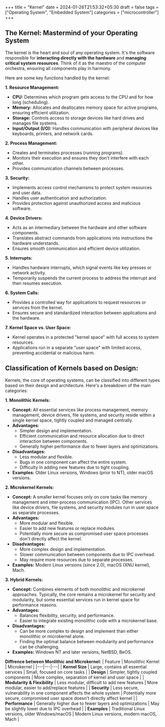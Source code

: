 +++
title = "Kernel"
date = 2024-01-26T21:53:32+05:30
draft = false
tags = ["Operating System", "Embedded System"]
categories = ["microcontroller"]
+++

## The Kernel: Mastermind of your Operating System

The kernel is the heart and soul of any operating system. It's the software responsible for **interacting directly with the hardware** and **managing critical system resources**. Think of it as the maestro of the computer orchestra, ensuring all components play in harmony.

Here are some key functions handled by the kernel:

**1. Resource Management:**

* **CPU:** Determines which program gets access to the CPU and for how long (scheduling).
* **Memory:** Allocates and deallocates memory space for active programs, ensuring efficient utilization.
* **Storage:** Controls access to storage devices like hard drives and manages file systems.
* **Input/Output (I/O):** Handles communication with peripheral devices like keyboards, printers, and network cards.

**2. Process Management:**

* Creates and terminates processes (running programs).
* Monitors their execution and ensures they don't interfere with each other.
* Provides communication channels between processes.

**3. Security:**

* Implements access control mechanisms to protect system resources and user data.
* Handles user authentication and authorization.
* Provides protection against unauthorized access and malicious software.

**4. Device Drivers:**

* Acts as an intermediary between the hardware and other software components.
* Translates abstract commands from applications into instructions the hardware understands.
* Ensures smooth communication and efficient device utilization.

**5. Interrupts:**

* Handles hardware interrupts, which signal events like key presses or network activity.
* Temporarily suspends the current process to address the interrupt and then resumes execution.

**6. System Calls:**

* Provides a controlled way for applications to request resources or services from the kernel.
* Ensures secure and standardized interaction between applications and the hardware.

**7. Kernel Space vs. User Space:**

* Kernel operates in a protected "kernel space" with full access to system resources.
* Applications run in a separate "user space" with limited access, preventing accidental or malicious harm.

## Classification of Kernels based on Design:

Kernels, the core of operating systems, can be classified into different types based on their design and architecture. Here's a breakdown of the main categories:

**1. Monolithic Kernels:**

- **Concept:** All essential services like process management, memory management, device drivers, file systems, and security reside within a single kernel space, tightly coupled and managed centrally.
- **Advantages:**
    - Simpler design and implementation.
    - Efficient communication and resource allocation due to direct interaction between components.
    - Generally higher performance due to fewer layers and optimizations.
- **Disadvantages:**
    - Less modular and flexible.
    - Bugs in one component can affect the entire system.
    - Difficulty in adding new features due to tight coupling.
- **Examples:** Older Linux versions, Windows (prior to NT), older macOS versions.

**2. Microkernel Kernels:**

- **Concept:** A smaller kernel focuses only on core tasks like memory management and inter-process communication (IPC). Other services like device drivers, file systems, and security modules run in user space as separate processes.
- **Advantages:**
    - More modular and flexible.
    - Easier to add new features or replace modules.
    - Potentially more secure as compromised user space processes don't directly affect the kernel.
- **Disadvantages:**
    - More complex design and implementation.
    - Slower communication between components due to IPC overhead.
    - May require more resources due to separate processes.
- **Examples:** Modern Linux versions (since 2.0), macOS (XNU kernel), Mach.

**3. Hybrid Kernels:**

- **Concept:** Combines elements of both monolithic and microkernel approaches. Typically, the core remains a microkernel for security and modularity, but some essential services run in kernel space for performance reasons.
- **Advantages:**
    - Balances flexibility, security, and performance.
    - Easier to integrate existing monolithic code with a microkernel base.
- **Disadvantages:**
    - Can be more complex to design and implement than either monolithic or microkernel alone.
    - Finding the optimal balance between modularity and performance can be challenging.
- **Examples:** Windows NT and later versions, NetBSD, BeOS.


**Diffrence between Monlithic and Microkernel:**
| Feature | Monolithic Kernel | Microkernel |
|---|---|---|
| **Kernel Size** | Large, contains all essential services | Small, focused on core tasks |
| **Design** | Simpler, tightly coupled components | More complex, separation of kernel and user space |
| **Modularity & Flexibility** | Less modular, difficult to add new features | More modular, easier to add/replace features |
| **Security** | Less secure, vulnerability in one component affects the whole system | Potentially more secure, compromised user space doesn't directly affect kernel |
| **Performance** | Generally higher due to fewer layers and optimizations | May be slightly lower due to IPC overhead |
| **Examples** | Traditional Linux versions, older Windows/macOS | Modern Linux versions, modern macOS, Mach |

